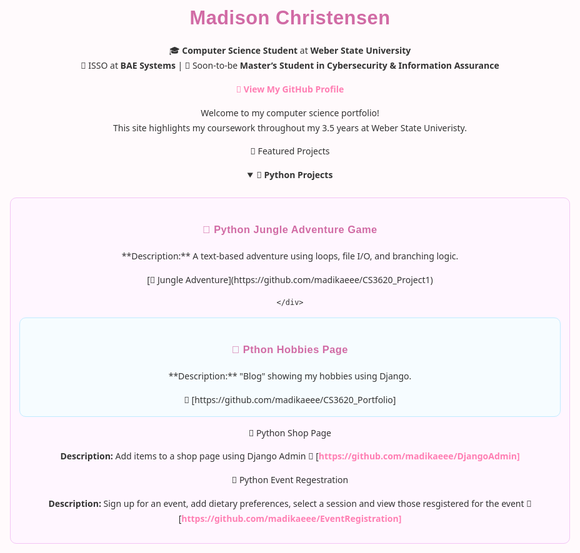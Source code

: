 <h1 align="center"> Madison Christensen </h1>
<p align="center">
🎓 <b>Computer Science Student</b> at <b>Weber State University</b><br>
💼 ISSO at <b>BAE Systems</b> | 🎯 Soon-to-be <b>Master’s Student in Cybersecurity & Information Assurance</b><br>
</p>

<p align="center">
  <a href="https://github.com/madikaeee"><b>🔗 View My GitHub Profile</b></a>
</p>



Welcome to my computer science portfolio!  
This site highlights my coursework throughout my 3.5 years at Weber State Univeristy. 


🚀 Featured Projects



<details open>
  <summary><b>🐍 Python Projects</b></summary>
  <br>

  <div style="border:1px solid #f3c4f5; border-radius:10px; padding:1em; margin-bottom:1em; background:#fff6ff;">
    
<h3>🐍 Python Jungle Adventure Game </h3>

<p>**Description:** A text-based adventure using loops, file I/O, and branching logic.  <p>
   [🔗 Jungle Adventure](https://github.com/madikaeee/CS3620_Project1)

    </div>

    
  <div style="border:1px solid #c0ebff; border-radius:10px; padding:1em; margin-bottom:1em; background:#f6fcff;">

<h3>🐍 Pthon Hobbies Page</h3>

<p>**Description:** "Blog" showing my hobbies using Django.</p>
🔗 [https://github.com/madikaeee/CS3620_Portfolio]

  </div>


🐍 Python Shop Page

**Description:** Add items to a shop page using Django Admin
🔗 [https://github.com/madikaeee/DjangoAdmin]

🐍 Python Event Regestration

**Description:** Sign up for an event, add dietary preferences, select a session and view those resgistered for the event
🔗 [https://github.com/madikaeee/EventRegistration]
  </div>
</details>



<style>
body {
  font-family: "Poppins", "Segoe UI", sans-serif;
  background-color: #fffafc;
  color: #333;
  text-align: center;
  margin: 0 auto;
  max-width: 900px;
  padding: 2rem;
  line-height: 1.7;
}

h1, h2, h3 {
  font-family: "Poppins", sans-serif;
  color: #d16ba5;
  font-weight: 700;
  letter-spacing: 0.5px;
}

h1 {
  font-size: 2.2em;
  margin-bottom: 0.3em;
}

h2 {
  font-size: 1.6em;
  margin-top: 2em;
  color: #b65fcf;
}


a {
  color: #ff7eb3;
  text-decoration: none;
  font-weight: 600;
}

a:hover {
  color: #ffb3c1;
  text-decoration: underline;
}

/* 🌷 Buttons */
.btn {
  display: inline-block;
  background-color: #ffb3c1;
  color: white !important;
  padding: 10px 18px;
  border-radius: 8px;
  margin: 12px 0;
  text-decoration: none;
  font-weight: 600;
  box-shadow: 0 2px 5px rgba(255, 182, 193, 0.3);
  transition: all 0.2s ease-in-out;
}

.btn:hover {
  background-color: #ff8fab;
  transform: translateY(-2px);
}

/* 🌼 Section Dividers */
hr {
  border: none;
  height: 1px;
  background: linear-gradient(to right, #f9d1e4, #fcd5ce, #f9d1e4);
  margin: 2.5em 0;
  border-radius: 50%;
}

/* 🩵 Blockquotes */
blockquote {
  background: #fff0f6;
  border-left: 4px solid #ffb3c1;
  margin: 1.5em auto;
  padding: 1em 1.2em;
  border-radius: 10px;
  color: #444;
  max-width: 700px;
  text-align: left;
  font-style: italic;
}


</style>

